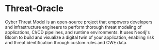 # Threat-Oracle
Cyber Threat Model is an open-source project that empowers developers and infrastructure engineers to perform thorough threat modeling of applications, CI/CD pipelines, and runtime environments. It uses Neo4j's Bloom to build and visualize a digital twin of your application, enabling risk and threat identification through custom rules and CWE data.
